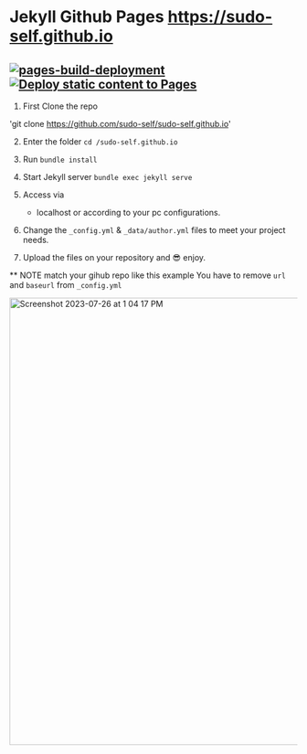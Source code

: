 # Jekyll Github Pages https://sudo-self.github.io
## [![pages-build-deployment](https://github.com/sudo-self/sudo-self.github.io/actions/workflows/pages/pages-build-deployment/badge.svg)](https://github.com/sudo-self/sudo-self.github.io/actions/workflows/pages/pages-build-deployment) [![Deploy static content to Pages](https://github.com/sudo-self/sudo-self.github.io/actions/workflows/static.yml/badge.svg)](https://github.com/sudo-self/sudo-self.github.io/actions/workflows/static.yml)

1. First Clone the repo

  'git clone https://github.com/sudo-self/sudo-self.github.io'

2. Enter the folder
   `cd /sudo-self.github.io`
3. Run
   `bundle install`
4. Start Jekyll server
   `bundle exec jekyll serve`
5. Access via
   - localhost or according to your pc configurations.
6. Change the `_config.yml` & `_data/author.yml` files to meet your project needs.
   
7. Upload the files on your repository and :sunglasses: enjoy.

** NOTE match your gihub repo like this example You have to remove `url` and `baseurl` from `_config.yml` 

<img width="783" alt="Screenshot 2023-07-26 at 1 04 17 PM" src="https://github.com/sudo-self/sudo-self.github.io/assets/119916323/d68ab0e3-c4a9-41ea-bc85-068c99a39285">

